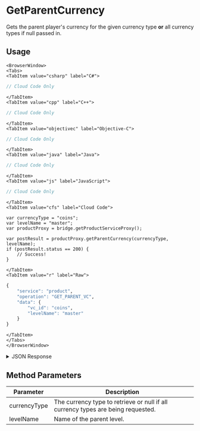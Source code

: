 # GetParentCurrency

Gets the parent player's currency for the given currency type **or** all currency types if null passed in.

<PartialServop service_name="product" operation_name="GET_PARENT_VC" />

## Usage

```mdx-code-block
<BrowserWindow>
<Tabs>
<TabItem value="csharp" label="C#">
```

```csharp
// Cloud Code Only
```

```mdx-code-block
</TabItem>
<TabItem value="cpp" label="C++">
```

```cpp
// Cloud Code Only
```

```mdx-code-block
</TabItem>
<TabItem value="objectivec" label="Objective-C">
```

```objectivec
// Cloud Code Only
```

```mdx-code-block
</TabItem>
<TabItem value="java" label="Java">
```

```java
// Cloud Code Only
```

```mdx-code-block
</TabItem>
<TabItem value="js" label="JavaScript">
```

```javascript
// Cloud Code Only
```

```mdx-code-block
</TabItem>
<TabItem value="cfs" label="Cloud Code">
```

```cfscript
var currencyType = "coins";
var levelName = "master";
var productProxy = bridge.getProductServiceProxy();

var postResult = productProxy.getParentCurrency(currencyType, levelName);
if (postResult.status == 200) {
    // Success!
}
```

```mdx-code-block
</TabItem>
<TabItem value="r" label="Raw">
```

```r
{
	"service": "product",
	"operation": "GET_PARENT_VC",
	"data": {
		"vc_id": "coins",
		"levelName": "master"
	}
}
```

```mdx-code-block
</TabItem>
</Tabs>
</BrowserWindow>
```

<details>
<summary>JSON Response</summary>

```json
{
   "status":200,
   "data":{
      "createdAt":1507311971256,
      "currencyMap":{
         "credits":{
            "consumed":20,
            "balance":180,
            "purchased":0,
            "awarded":200
         }
      },
      "playerId":"dc129e18-af4c-439b-9b1d-e4b567fab38b",
      "updatedAt":1521049401784
   }
}
```
</details>

## Method Parameters
Parameter | Description
--------- | -----------
currencyType | The currency type to retrieve or null if all currency types are being requested.
levelName | Name of the parent level.


